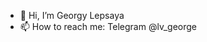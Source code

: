 - 👋 Hi, I’m Georgy Lepsaya
- 📫 How to reach me: Telegram @lv_george

<!---
georgelepsaya/georgelepsaya is a ✨ special ✨ repository because its `README.md` (this file) appears on your GitHub profile.
You can click the Preview link to take a look at your changes.
--->
